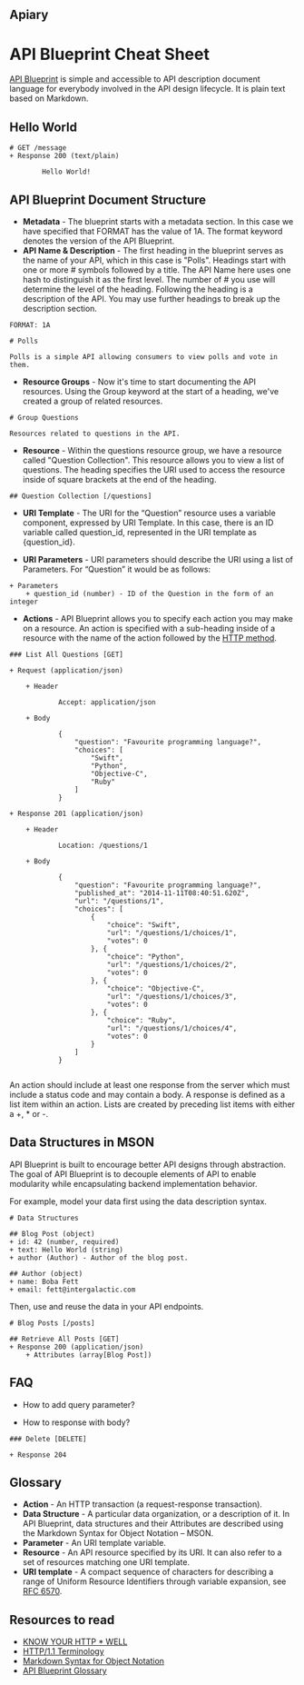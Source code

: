 ## Apiary

# API Blueprint Cheat Sheet

[API Blueprint](http://apiblueprint.org) is simple and accessible to API description document language for everybody involved in the API design lifecycle. It is plain text based on Markdown.

## Hello World

```
# GET /message
+ Response 200 (text/plain)

        Hello World!
```

## API Blueprint Document Structure
- __Metadata__ - The blueprint starts with a metadata section. In this case we have specified that FORMAT has the value of 1A. The format keyword denotes the version of the API Blueprint.
- __API Name & Description__ - The first heading in the blueprint serves as the name of your API, which in this case is "Polls". Headings start with one or more # symbols followed by a title. The API Name here uses one hash to distinguish it as the first level. The number of # you use will determine the level of the heading. Following the heading is a description of the API. You may use further headings to break up the description section.

```
FORMAT: 1A

# Polls

Polls is a simple API allowing consumers to view polls and vote in them.
```

- __Resource Groups__ - Now it's time to start documenting the API resources. Using the Group keyword at the start of a heading, we've created a group of related resources.

```
# Group Questions

Resources related to questions in the API.
```

- __Resource__ - Within the questions resource group, we have a resource called "Question Collection". This resource allows you to view a list of questions. The heading specifies the URI used to access the resource inside of square brackets at the end of the heading.

```
## Question Collection [/questions]
```

- __URI Template__ - The URI for the “Question” resource uses a variable component, expressed by URI Template. In this case, there is an ID variable called question_id, represented in the URI template as {question_id}.

- __URI Parameters__ - URI parameters should describe the URI using a list of Parameters. For “Question” it would be as follows:

```
+ Parameters
    + question_id (number) - ID of the Question in the form of an integer
```


- __Actions__ - API Blueprint allows you to specify each action you may make on a resource. An action is specified with a sub-heading inside of a resource with the name of the action followed by the [HTTP method](https://github.com/for-GET/know-your-http-well/blob/master/methods.md).

```
### List All Questions [GET]

+ Request (application/json)

    + Header

            Accept: application/json

    + Body

            {
                "question": "Favourite programming language?",
                "choices": [
                    "Swift",
                    "Python",
                    "Objective-C",
                    "Ruby"
                ]
            }

+ Response 201 (application/json)

    + Header

            Location: /questions/1

    + Body

            {
                "question": "Favourite programming language?",
                "published_at": "2014-11-11T08:40:51.620Z",
                "url": "/questions/1",
                "choices": [
                    {
                        "choice": "Swift",
                        "url": "/questions/1/choices/1",
                        "votes": 0
                    }, {
                        "choice": "Python",
                        "url": "/questions/1/choices/2",
                        "votes": 0
                    }, {
                        "choice": "Objective-C",
                        "url": "/questions/1/choices/3",
                        "votes": 0
                    }, {
                        "choice": "Ruby",
                        "url": "/questions/1/choices/4",
                        "votes": 0
                    }
                ]
            }


```

An action should include at least one response from the server which must include a status code and may contain a body. A response is defined as a list item within an action. Lists are created by preceding list items with either a +, * or -.


## Data Structures in MSON

API Blueprint is built to encourage better API designs through abstraction. The goal of API Blueprint is to decouple elements of API to enable modularity while encapsulating backend implementation behavior.

For example, model your data first using the data description syntax.

```
# Data Structures

## Blog Post (object)
+ id: 42 (number, required)
+ text: Hello World (string)
+ author (Author) - Author of the blog post.

## Author (object)
+ name: Boba Fett
+ email: fett@intergalactic.com
```

Then, use and reuse the data in your API endpoints.

```
# Blog Posts [/posts]

## Retrieve All Posts [GET]
+ Response 200 (application/json)
    + Attributes (array[Blog Post])
```

## FAQ

+ How to add query parameter?


+ How to response with body?

```
### Delete [DELETE]

+ Response 204
```


## Glossary

- __Action__ - An HTTP transaction (a request-response transaction).
- __Data Structure__ - A particular data organization, or a description of it. In API Blueprint, data structures and their Attributes are described using the Markdown Syntax for Object Notation – MSON.
- __Parameter__ - An URI template variable.
- __Resource__ - An API resource specified by its URI. It can also refer to a set of resources matching one URI template.
- __URI template__ - A compact sequence of characters for describing a range of Uniform Resource Identifiers through variable expansion, see [RFC 6570](http://tools.ietf.org/html/rfc6570).


## Resources to read

- [KNOW YOUR HTTP * WELL](https://github.com/for-GET/know-your-http-well)
- [HTTP/1.1 Terminology](http://www.w3.org/Protocols/rfc2616/rfc2616-sec1.html#sec1.3)
- [Markdown Syntax for Object Notation](https://github.com/apiaryio/mson)
- [API Blueprint Glossary](https://github.com/apiaryio/api-blueprint/blob/master/Glossary%20of%20Terms.md)
